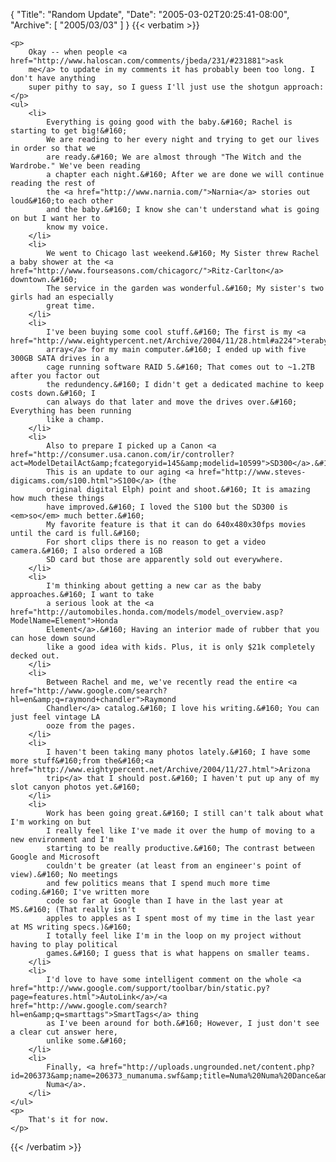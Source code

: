 {
  "Title": "Random Update",
  "Date": "2005-03-02T20:25:41-08:00",
  "Archive": [
    "2005/03/03"
  ]
}
{{< verbatim >}}

    <p>
        Okay -- when people <a href="http://www.haloscan.com/comments/jbeda/231/#231881">ask
        me</a> to update in my comments it has probably been too long. I don't have anything
        super pithy to say, so I guess I'll just use the shotgun approach: 
    </p>
    <ul>
        <li>
            Everything is going good with the baby.&#160; Rachel is starting to get big!&#160;
            We are reading to her every night and trying to get our lives in order so that we
            are ready.&#160; We are almost through "The Witch and the Wardrobe." We've been reading
            a chapter each night.&#160; After we are done we will continue reading the rest of
            the <a href="http://www.narnia.com/">Narnia</a> stories out loud&#160;to each other
            and the baby.&#160; I know she can't understand what is going on but I want her to
            know my voice. 
        </li>
        <li>
            We went to Chicago last weekend.&#160; My Sister threw Rachel a baby shower at the <a href="http://www.fourseasons.com/chicagorc/">Ritz-Carlton</a> downtown.&#160;
            The service in the garden was wonderful.&#160; My sister's two girls had an especially
            great time. 
        </li>
        <li>
            I've been buying some cool stuff.&#160; The first is my <a href="http://www.eightypercent.net/Archive/2004/11/28.html#a224">terabyte
            array</a> for my main computer.&#160; I ended up with five 300GB SATA drives in a
            cage running software RAID 5.&#160; That comes out to ~1.2TB after you factor out
            the redundency.&#160; I didn't get a dedicated machine to keep costs down.&#160; I
            can always do that later and move the drives over.&#160; Everything has been running
            like a champ. 
        </li>
        <li>
            Also to prepare I picked up a Canon <a href="http://consumer.usa.canon.com/ir/controller?act=ModelDetailAct&amp;fcategoryid=145&amp;modelid=10599">SD300</a>.&#160;
            This is an update to our aging <a href="http://www.steves-digicams.com/s100.html">S100</a> (the
            original digital Elph) point and shoot.&#160; It is amazing how much these things
            have improved.&#160; I loved the S100 but the SD300 is <em>so</em> much better.&#160;
            My favorite feature is that it can do 640x480x30fps movies until the card is full.&#160;
            For short clips there is no reason to get a video camera.&#160; I also ordered a 1GB
            SD card but those are apparently sold out everywhere. 
        </li>
        <li>
            I'm thinking about getting a new car as the baby approaches.&#160; I want to take
            a serious look at the <a href="http://automobiles.honda.com/models/model_overview.asp?ModelName=Element">Honda
            Element</a>.&#160; Having an interior made of rubber that you can hose down sound
            like a good idea with kids. Plus, it is only $21k completely decked out. 
        </li>
        <li>
            Between Rachel and me, we've recently read the entire <a href="http://www.google.com/search?hl=en&amp;q=raymond+chandler">Raymond
            Chandler</a> catalog.&#160; I love his writing.&#160; You can just feel vintage LA
            ooze from the pages. 
        </li>
        <li>
            I haven't been taking many photos lately.&#160; I have some more stuff&#160;from the&#160;<a href="http://www.eightypercent.net/Archive/2004/11/27.html">Arizona
            trip</a> that I should post.&#160; I haven't put up any of my slot canyon photos yet.&#160; 
        </li>
        <li>
            Work has been going great.&#160; I still can't talk about what I'm working on but
            I really feel like I've made it over the hump of moving to a new environment and I'm
            starting to be really productive.&#160; The contrast between Google and Microsoft
            couldn't be greater (at least from an engineer's point of view).&#160; No meetings
            and few politics means that I spend much more time coding.&#160; I've written more
            code so far at Google than I have in the last year at MS.&#160; (That really isn't
            apples to apples as I spent most of my time in the last year at MS writing specs.)&#160;
            I totally feel like I'm in the loop on my project without having to play political
            games.&#160; I guess that is what happens on smaller teams. 
        </li>
        <li>
            I'd love to have some intelligent comment on the whole <a href="http://www.google.com/support/toolbar/bin/static.py?page=features.html">AutoLink</a>/<a href="http://www.google.com/search?hl=en&amp;q=smarttags">SmartTags</a> thing
            as I've been around for both.&#160; However, I just don't see a clear cut answer here,
            unlike some.&#160; 
        </li>
        <li>
            Finally, <a href="http://uploads.ungrounded.net/content.php?id=206373&amp;name=206373_numanuma.swf&amp;title=Numa%20Numa%20Dance&amp;date=1109739600&amp;quality=b&amp;uj=0&amp;w=500&amp;h=375">Numa
            Numa</a>. 
        </li>
    </ul>
    <p>
        That's it for now. 
    </p>

{{< /verbatim >}}

